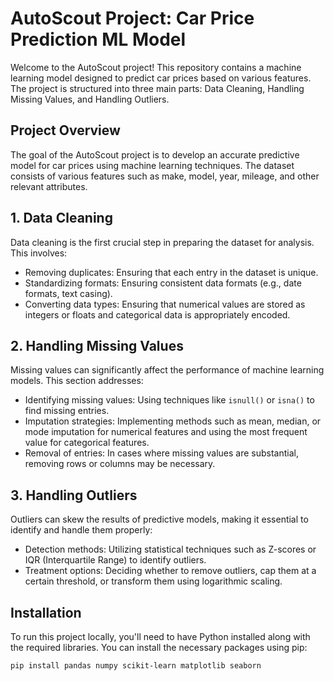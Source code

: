 # AutoScout Project: Car Price Prediction ML Model

Welcome to the AutoScout project! This repository contains a machine learning model designed to predict car prices based on various features. The project is structured into three main parts: Data Cleaning, Handling Missing Values, and Handling Outliers. 

## Project Overview
The goal of the AutoScout project is to develop an accurate predictive model for car prices using machine learning techniques. The dataset consists of various features such as make, model, year, mileage, and other relevant attributes. 

## 1. Data Cleaning
Data cleaning is the first crucial step in preparing the dataset for analysis. This involves:
- Removing duplicates: Ensuring that each entry in the dataset is unique.
- Standardizing formats: Ensuring consistent data formats (e.g., date formats, text casing).
- Converting data types: Ensuring that numerical values are stored as integers or floats and categorical data is appropriately encoded.

## 2. Handling Missing Values
Missing values can significantly affect the performance of machine learning models. This section addresses:
- Identifying missing values: Using techniques like `isnull()` or `isna()` to find missing entries.
- Imputation strategies: Implementing methods such as mean, median, or mode imputation for numerical features and using the most frequent value for categorical features.
- Removal of entries: In cases where missing values are substantial, removing rows or columns may be necessary.

## 3. Handling Outliers
Outliers can skew the results of predictive models, making it essential to identify and handle them properly:
- Detection methods: Utilizing statistical techniques such as Z-scores or IQR (Interquartile Range) to identify outliers.
- Treatment options: Deciding whether to remove outliers, cap them at a certain threshold, or transform them using logarithmic scaling.

## Installation
To run this project locally, you'll need to have Python installed along with the required libraries. You can install the necessary packages using pip:

```bash
pip install pandas numpy scikit-learn matplotlib seaborn
